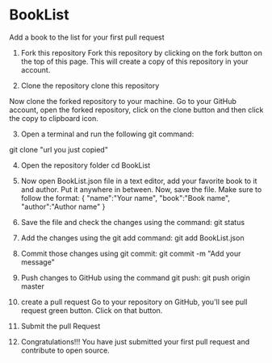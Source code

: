 # BookList

Add a book to the list for your first pull request

1. Fork this repository
Fork this repository by clicking on the fork button on the top of this page. This will create a copy of this repository in your account.

2. Clone the repository
clone this repository

Now clone the forked repository to your machine. Go to your GitHub account, open the forked repository, click on the clone button and then click the copy to clipboard icon.

3. Open a terminal and run the following git command:

git clone "url you just copied"


4. Open the repository folder
cd BookList

5. Now open BookList.json file in a text editor, add your favorite book to it and author. Put it anywhere in between. Now, save the file.
Make sure to follow the format:
  {
    "name":"Your name",
    "book":"Book name",
    "author":"Author name"
}

6. Save the file and check the changes using the command:
git status

7. Add the changes using the git add command:
git add BookList.json

8. Commit those changes using git commit:
git commit -m "Add your message"

9. Push changes to GitHub using the command git push:
git push origin master

10. create a pull request
Go to your repository on GitHub, you'll see pull request green button. Click on that button.

11. Submit the pull Request

12. Congratulations!!! You have just submitted your first pull request and contribute to open source.
